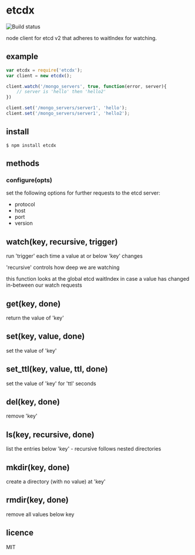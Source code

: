 # etcdx

![Build status](https://api.travis-ci.org/binocarlos/etcdx.png)

node client for etcd v2 that adheres to waitIndex for watching.

## example

```js
var etcdx = require('etcdx');
var client = new etcdx();

client.watch('/mongo_servers', true, function(error, server){
	// server is 'hello' then 'hello2'
})

client.set('/mongo_servers/server1', 'hello');
client.set('/mongo_servers/server1', 'hello2');
```

## install

```
$ npm install etcdx
```

## methods

### configure(opts)

set the following options for further requests to the etcd server:

 * protocol
 * host
 * port
 * version

## watch(key, recursive, trigger)
run 'trigger' each time a value at or below 'key' changes

'recursive' controls how deep we are watching

this function looks at the global etcd waitIndex in case a value has changed in-between our watch requests

## get(key, done)
return the value of 'key'

## set(key, value, done)
set the value of 'key'

## set_ttl(key, value, ttl, done)
set the value of 'key' for 'ttl' seconds

## del(key, done)
remove 'key'

## ls(key, recursive, done)
list the entries below 'key' - recursive follows nested directories

## mkdir(key, done)
create a directory (with no value) at 'key'

## rmdir(key, done)
remove all values below key


## licence

MIT